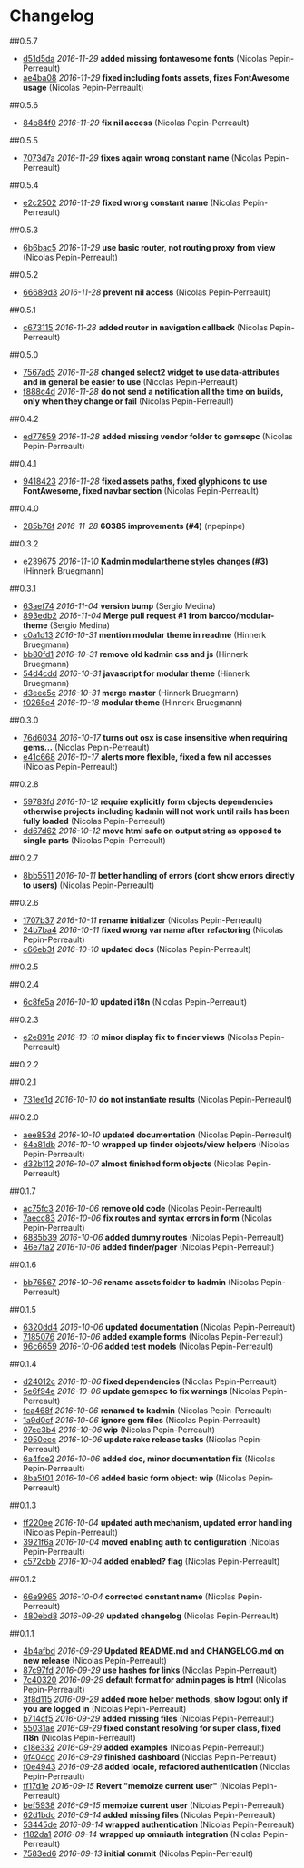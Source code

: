 # Changelog

##0.5.7

- [d51d5da](https://github.com/barcoo/kadmin/commit/d51d5da) *2016-11-29* __added missing fontawesome fonts__ (Nicolas Pepin-Perreault)
- [ae4ba08](https://github.com/barcoo/kadmin/commit/ae4ba08) *2016-11-29* __fixed including fonts assets, fixes FontAwesome usage__ (Nicolas Pepin-Perreault)

##0.5.6

- [84b84f0](https://github.com/barcoo/kadmin/commit/84b84f0) *2016-11-29* __fix nil access__ (Nicolas Pepin-Perreault)

##0.5.5

- [7073d7a](https://github.com/barcoo/kadmin/commit/7073d7a) *2016-11-29* __fixes again wrong constant name__ (Nicolas Pepin-Perreault)

##0.5.4

- [e2c2502](https://github.com/barcoo/kadmin/commit/e2c2502) *2016-11-29* __fixed wrong constant name__ (Nicolas Pepin-Perreault)

##0.5.3

- [6b6bac5](https://github.com/barcoo/kadmin/commit/6b6bac5) *2016-11-29* __use basic router, not routing proxy from view__ (Nicolas Pepin-Perreault)

##0.5.2

- [66689d3](https://github.com/barcoo/kadmin/commit/66689d3) *2016-11-28* __prevent nil access__ (Nicolas Pepin-Perreault)

##0.5.1

- [c673115](https://github.com/barcoo/kadmin/commit/c673115) *2016-11-28* __added router in navigation callback__ (Nicolas Pepin-Perreault)

##0.5.0

- [7567ad5](https://github.com/barcoo/kadmin/commit/7567ad5) *2016-11-28* __changed select2 widget to use data-attributes and in general be easier to use__ (Nicolas Pepin-Perreault)
- [f888c4d](https://github.com/barcoo/kadmin/commit/f888c4d) *2016-11-28* __do not send a notification all the time on builds, only when they change or fail__ (Nicolas Pepin-Perreault)

##0.4.2

- [ed77659](https://github.com/barcoo/kadmin/commit/ed77659) *2016-11-28* __added missing vendor folder to gemsepc__ (Nicolas Pepin-Perreault)

##0.4.1

- [9418423](https://github.com/barcoo/kadmin/commit/9418423) *2016-11-28* __fixed assets paths, fixed glyphicons to use FontAwesome, fixed navbar section__ (Nicolas Pepin-Perreault)

##0.4.0

- [285b76f](https://github.com/barcoo/kadmin/commit/285b76f) *2016-11-28* __60385 improvements (#4)__ (npepinpe)

##0.3.2

- [e239675](https://github.com/barcoo/kadmin/commit/e239675) *2016-11-10* __Kadmin modulartheme styles changes (#3)__ (Hinnerk Bruegmann)

##0.3.1

- [63aef74](https://github.com/barcoo/kadmin/commit/63aef74) *2016-11-04* __version bump__ (Sergio Medina)
- [893edb2](https://github.com/barcoo/kadmin/commit/893edb2) *2016-11-04* __Merge pull request #1 from barcoo/modular-theme__ (Sergio Medina)
- [c0a1d13](https://github.com/barcoo/kadmin/commit/c0a1d13) *2016-10-31* __mention modular theme in readme__ (Hinnerk Bruegmann)
- [bb80fd1](https://github.com/barcoo/kadmin/commit/bb80fd1) *2016-10-31* __remove old kadmin css and js__ (Hinnerk Bruegmann)
- [54d4cdd](https://github.com/barcoo/kadmin/commit/54d4cdd) *2016-10-31* __javascript for modular theme__ (Hinnerk Bruegmann)
- [d3eee5c](https://github.com/barcoo/kadmin/commit/d3eee5c) *2016-10-31* __merge master__ (Hinnerk Bruegmann)
- [f0265c4](https://github.com/barcoo/kadmin/commit/f0265c4) *2016-10-18* __modular theme__ (Hinnerk Bruegmann)

##0.3.0

- [76d6034](https://github.com/barcoo/kadmin/commit/76d6034) *2016-10-17* __turns out osx is case insensitive when requiring gems...__ (Nicolas Pepin-Perreault)
- [e41c668](https://github.com/barcoo/kadmin/commit/e41c668) *2016-10-17* __alerts more flexible, fixed a few nil accesses__ (Nicolas Pepin-Perreault)

##0.2.8

- [59783fd](https://github.com/barcoo/kadmin/commit/59783fd) *2016-10-12* __require explicitly form objects dependencies otherwise projects including kadmin will not work until rails has been fully loaded__ (Nicolas Pepin-Perreault)
- [dd67d62](https://github.com/barcoo/kadmin/commit/dd67d62) *2016-10-12* __move html safe on output string as opposed to single parts__ (Nicolas Pepin-Perreault)

##0.2.7

- [8bb5511](https://github.com/barcoo/kadmin/commit/8bb5511) *2016-10-11* __better handling of errors (dont show errors directly to users)__ (Nicolas Pepin-Perreault)

##0.2.6

- [1707b37](https://github.com/barcoo/kadmin/commit/1707b37) *2016-10-11* __rename initializer__ (Nicolas Pepin-Perreault)
- [24b7ba4](https://github.com/barcoo/kadmin/commit/24b7ba4) *2016-10-11* __fixed wrong var name after refactoring__ (Nicolas Pepin-Perreault)
- [c66eb3f](https://github.com/barcoo/kadmin/commit/c66eb3f) *2016-10-10* __updated docs__ (Nicolas Pepin-Perreault)

##0.2.5



##0.2.4

- [6c8fe5a](https://github.com/barcoo/kadmin/commit/6c8fe5a) *2016-10-10* __updated i18n__ (Nicolas Pepin-Perreault)

##0.2.3

- [e2e891e](https://github.com/barcoo/kadmin/commit/e2e891e) *2016-10-10* __minor display fix to finder views__ (Nicolas Pepin-Perreault)

##0.2.2



##0.2.1

- [731ee1d](https://github.com/barcoo/kadmin/commit/731ee1d) *2016-10-10* __do not instantiate results__ (Nicolas Pepin-Perreault)

##0.2.0

- [aee853d](https://github.com/barcoo/kadmin/commit/aee853d) *2016-10-10* __updated documentation__ (Nicolas Pepin-Perreault)
- [64a81db](https://github.com/barcoo/kadmin/commit/64a81db) *2016-10-10* __wrapped up finder objects/view helpers__ (Nicolas Pepin-Perreault)
- [d32b112](https://github.com/barcoo/kadmin/commit/d32b112) *2016-10-07* __almost finished form objects__ (Nicolas Pepin-Perreault)

##0.1.7

- [ac75fc3](https://github.com/barcoo/kadmin/commit/ac75fc3) *2016-10-06* __remove old code__ (Nicolas Pepin-Perreault)
- [7aecc83](https://github.com/barcoo/kadmin/commit/7aecc83) *2016-10-06* __fix routes and syntax errors in form__ (Nicolas Pepin-Perreault)
- [6885b39](https://github.com/barcoo/kadmin/commit/6885b39) *2016-10-06* __added dummy routes__ (Nicolas Pepin-Perreault)
- [46e7fa2](https://github.com/barcoo/kadmin/commit/46e7fa2) *2016-10-06* __added finder/pager__ (Nicolas Pepin-Perreault)

##0.1.6

- [bb76567](https://github.com/barcoo/kadmin/commit/bb76567) *2016-10-06* __rename assets folder to kadmin__ (Nicolas Pepin-Perreault)

##0.1.5

- [6320dd4](https://github.com/barcoo/kadmin/commit/6320dd4) *2016-10-06* __updated documentation__ (Nicolas Pepin-Perreault)
- [7185076](https://github.com/barcoo/kadmin/commit/7185076) *2016-10-06* __added example forms__ (Nicolas Pepin-Perreault)
- [96c6659](https://github.com/barcoo/kadmin/commit/96c6659) *2016-10-06* __added test models__ (Nicolas Pepin-Perreault)

##0.1.4

- [d24012c](https://github.com/barcoo/kadmin/commit/d24012c) *2016-10-06* __fixed dependencies__ (Nicolas Pepin-Perreault)
- [5e6f94e](https://github.com/barcoo/kadmin/commit/5e6f94e) *2016-10-06* __update gemspec to fix warnings__ (Nicolas Pepin-Perreault)
- [fca468f](https://github.com/barcoo/kadmin/commit/fca468f) *2016-10-06* __renamed to kadmin__ (Nicolas Pepin-Perreault)
- [1a9d0cf](https://github.com/barcoo/kadmin/commit/1a9d0cf) *2016-10-06* __ignore gem files__ (Nicolas Pepin-Perreault)
- [07ce3b4](https://github.com/barcoo/kadmin/commit/07ce3b4) *2016-10-06* __wip__ (Nicolas Pepin-Perreault)
- [2950ecc](https://github.com/barcoo/kadmin/commit/2950ecc) *2016-10-06* __update rake release tasks__ (Nicolas Pepin-Perreault)
- [6a4fce2](https://github.com/barcoo/kadmin/commit/6a4fce2) *2016-10-06* __added doc, minor documentation fix__ (Nicolas Pepin-Perreault)
- [8ba5f01](https://github.com/barcoo/kadmin/commit/8ba5f01) *2016-10-06* __added basic form object: wip__ (Nicolas Pepin-Perreault)

##0.1.3

- [ff220ee](https://github.com/barcoo/kadmin/commit/ff220ee) *2016-10-04* __updated auth mechanism, updated error handling__ (Nicolas Pepin-Perreault)
- [3921f6a](https://github.com/barcoo/kadmin/commit/3921f6a) *2016-10-04* __moved enabling auth to configuration__ (Nicolas Pepin-Perreault)
- [c572cbb](https://github.com/barcoo/kadmin/commit/c572cbb) *2016-10-04* __added enabled? flag__ (Nicolas Pepin-Perreault)

##0.1.2

- [66e9965](https://github.com/barcoo/kadmin/commit/66e9965) *2016-10-04* __corrected constant name__ (Nicolas Pepin-Perreault)
- [480ebd8](https://github.com/barcoo/kadmin/commit/480ebd8) *2016-09-29* __updated changelog__ (Nicolas Pepin-Perreault)

##0.1.1
- [4b4afbd](https://github.com/barcoo/kadmin/commit/4b4afbd) *2016-09-29* __Updated README.md and CHANGELOG.md on new release__ (Nicolas Pepin-Perreault)
- [87c97fd](https://github.com/barcoo/kadmin/commit/87c97fd) *2016-09-29* __use hashes for links__ (Nicolas Pepin-Perreault)
- [7c40320](https://github.com/barcoo/kadmin/commit/7c40320) *2016-09-29* __default format for admin pages is html__ (Nicolas Pepin-Perreault)
- [3f8d115](https://github.com/barcoo/kadmin/commit/3f8d115) *2016-09-29* __added more helper methods, show logout only if you are logged in__ (Nicolas Pepin-Perreault)
- [b714cf5](https://github.com/barcoo/kadmin/commit/b714cf5) *2016-09-29* __added missing files__ (Nicolas Pepin-Perreault)
- [55031ae](https://github.com/barcoo/kadmin/commit/55031ae) *2016-09-29* __fixed constant resolving for super class, fixed I18n__ (Nicolas Pepin-Perreault)
- [c18e332](https://github.com/barcoo/kadmin/commit/c18e332) *2016-09-29* __added examples__ (Nicolas Pepin-Perreault)
- [0f404cd](https://github.com/barcoo/kadmin/commit/0f404cd) *2016-09-29* __finished dashboard__ (Nicolas Pepin-Perreault)
- [f0e4943](https://github.com/barcoo/kadmin/commit/f0e4943) *2016-09-28* __added locale, refactored authentication__ (Nicolas Pepin-Perreault)
- [ff17d1e](https://github.com/barcoo/kadmin/commit/ff17d1e) *2016-09-15* __Revert "memoize current user"__ (Nicolas Pepin-Perreault)
- [bef5938](https://github.com/barcoo/kadmin/commit/bef5938) *2016-09-15* __memoize current user__ (Nicolas Pepin-Perreault)
- [62d1bdc](https://github.com/barcoo/kadmin/commit/62d1bdc) *2016-09-14* __added missing files__ (Nicolas Pepin-Perreault)
- [53445de](https://github.com/barcoo/kadmin/commit/53445de) *2016-09-14* __wrapped authentication__ (Nicolas Pepin-Perreault)
- [f182da1](https://github.com/barcoo/kadmin/commit/f182da1) *2016-09-14* __wrapped up omniauth integration__ (Nicolas Pepin-Perreault)
- [7583ed6](https://github.com/barcoo/kadmin/commit/7583ed6) *2016-09-13* __initial commit__ (Nicolas Pepin-Perreault)
